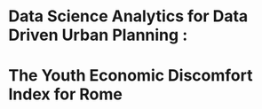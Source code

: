 # Data Science Analytics for Data Driven Urban Planning :
# The Youth Economic Discomfort Index for Rome
